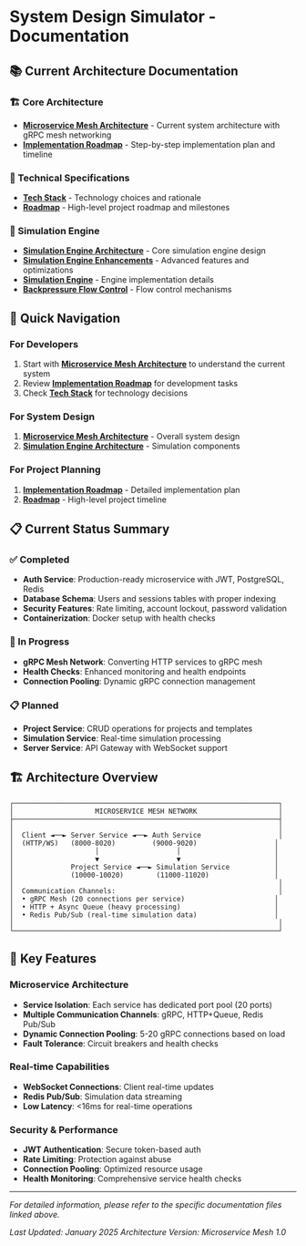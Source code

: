 # System Design Simulator - Documentation

## 📚 **Current Architecture Documentation**

### **🏗️ Core Architecture**
- **[Microservice Mesh Architecture](microservice-mesh-architecture.md)** - Current system architecture with gRPC mesh networking
- **[Implementation Roadmap](implementation-roadmap.md)** - Step-by-step implementation plan and timeline

### **🔧 Technical Specifications**
- **[Tech Stack](tech-stack.md)** - Technology choices and rationale
- **[Roadmap](roadmap.md)** - High-level project roadmap and milestones

### **🚀 Simulation Engine**
- **[Simulation Engine Architecture](simulation-engine-architecture.md)** - Core simulation engine design
- **[Simulation Engine Enhancements](simulation-engine-enhancements.md)** - Advanced features and optimizations
- **[Simulation Engine](simulation%20engine.md)** - Engine implementation details
- **[Backpressure Flow Control](backpressure-flow-control.md)** - Flow control mechanisms

## 🎯 **Quick Navigation**

### **For Developers**
1. Start with **[Microservice Mesh Architecture](microservice-mesh-architecture.md)** to understand the current system
2. Review **[Implementation Roadmap](implementation-roadmap.md)** for development tasks
3. Check **[Tech Stack](tech-stack.md)** for technology decisions

### **For System Design**
1. **[Microservice Mesh Architecture](microservice-mesh-architecture.md)** - Overall system design
2. **[Simulation Engine Architecture](simulation-engine-architecture.md)** - Simulation components

### **For Project Planning**
1. **[Implementation Roadmap](implementation-roadmap.md)** - Detailed implementation plan
2. **[Roadmap](roadmap.md)** - High-level project timeline

## 📋 **Current Status Summary**

### **✅ Completed**
- **Auth Service**: Production-ready microservice with JWT, PostgreSQL, Redis
- **Database Schema**: Users and sessions tables with proper indexing
- **Security Features**: Rate limiting, account lockout, password validation
- **Containerization**: Docker setup with health checks

### **🔄 In Progress**
- **gRPC Mesh Network**: Converting HTTP services to gRPC mesh
- **Health Checks**: Enhanced monitoring and health endpoints
- **Connection Pooling**: Dynamic gRPC connection management

### **📋 Planned**
- **Project Service**: CRUD operations for projects and templates
- **Simulation Service**: Real-time simulation processing
- **Server Service**: API Gateway with WebSocket support

## 🏗️ **Architecture Overview**

```
┌─────────────────────────────────────────────────────────────────┐
│                    MICROSERVICE MESH NETWORK                    │
├─────────────────────────────────────────────────────────────────┤
│                                                                 │
│  Client ◄──► Server Service ◄──► Auth Service                   │
│  (HTTP/WS)   (8000-8020)         (9000-9020)                   │
│                    │                   │                       │
│                    ▼                   ▼                       │
│              Project Service ◄──► Simulation Service           │
│              (10000-10020)        (11000-11020)                │
│                                                                 │
│  Communication Channels:                                        │
│  • gRPC Mesh (20 connections per service)                      │
│  • HTTP + Async Queue (heavy processing)                       │
│  • Redis Pub/Sub (real-time simulation data)                   │
│                                                                 │
└─────────────────────────────────────────────────────────────────┘
```

## 🔗 **Key Features**

### **Microservice Architecture**
- **Service Isolation**: Each service has dedicated port pool (20 ports)
- **Multiple Communication Channels**: gRPC, HTTP+Queue, Redis Pub/Sub
- **Dynamic Connection Pooling**: 5-20 gRPC connections based on load
- **Fault Tolerance**: Circuit breakers and health checks

### **Real-time Capabilities**
- **WebSocket Connections**: Client real-time updates
- **Redis Pub/Sub**: Simulation data streaming
- **Low Latency**: <16ms for real-time operations

### **Security & Performance**
- **JWT Authentication**: Secure token-based auth
- **Rate Limiting**: Protection against abuse
- **Connection Pooling**: Optimized resource usage
- **Health Monitoring**: Comprehensive service health checks

---

*For detailed information, please refer to the specific documentation files linked above.*

*Last Updated: January 2025*
*Architecture Version: Microservice Mesh 1.0*
